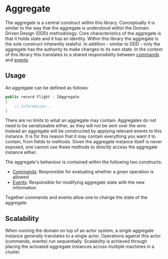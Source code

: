 # Aggregate
The aggregate is a central construct within this library. Conceptually it is similar to the way that the aggregate is understood within the Domain Driven Design (DDD) methodology. Core characteristics of the aggregate is that it holds state and it has an identity. Within this library the aggregate is the sole construct inherently stateful. In addition - similar to DDD - only the aggregate has the authority to make changes to its own state. In the context of this library this translates to a shared responsibility between [commands](../Command/Readme.md) and [events](../Event/Readme.md).

## Usage
An aggregate can be defined as follows:

```csharp
public record Flight : IAggregate
{
    // Information...
}
```

There are no limits to what an aggregate may contain. Aggregates do not need to be serializeable either, as they will not be sent over the wire. Instead an aggregate will be constructed by applying relevant events to this instance. It is for this reason that it may contain everything you want it to contain, from fields to methods. Given the aggregate instance itself is never exposed, one cannot use these methods to directly access the aggregate instance either.

The aggregate's behaviour is contained within the following two constructs:

- [Commands](../Command/Readme.md): Responsible for evaluating whether a given operation is allowed
- [Events](../Event/Readme.md): Responsible for modifying aggregate state with the new information

Together commands and events allow one to change the state of the aggregate.

## Scalability
When running the domain on top of an actor system, a single aggregate instance generally translates to a single actor. Operations against this actor (commands, events) run sequentially. Scalability is achieved through placing the activated aggregate instances across multiple machines in a cluster.
